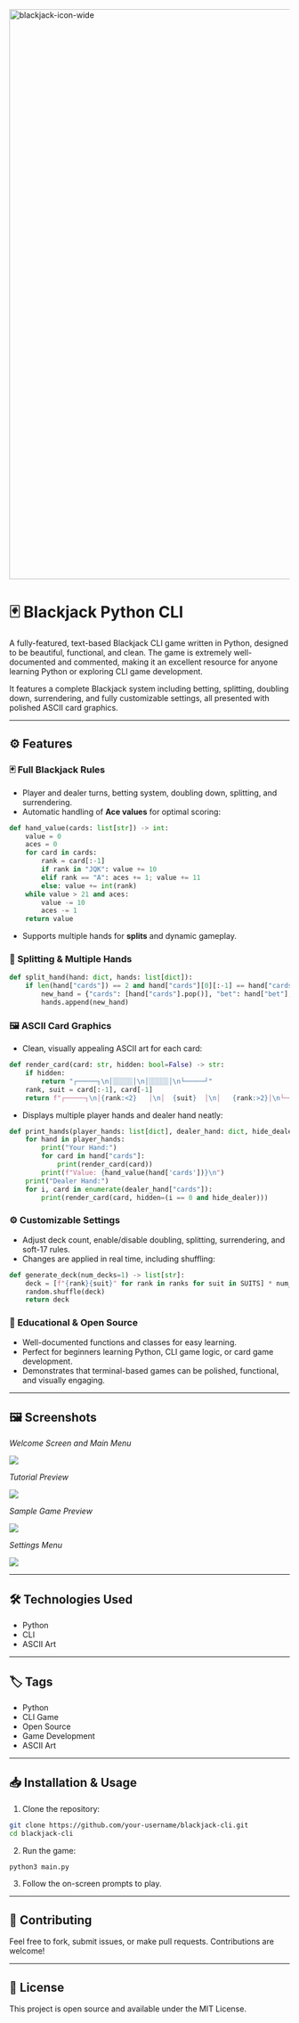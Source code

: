 <img width="1536" height="1024" alt="blackjack-icon-wide" src="https://github.com/user-attachments/assets/5b3f72b2-02f8-41b1-b023-d282a2e1caf8" />

# 🃏 Blackjack Python CLI

A fully-featured, text-based Blackjack CLI game written in Python, designed to be beautiful, functional, and clean. The game is extremely well-documented and commented, making it an excellent resource for anyone learning Python or exploring CLI game development.

It features a complete Blackjack system including betting, splitting, doubling down, surrendering, and fully customizable settings, all presented with polished ASCII card graphics.

---

## ⚙️ Features

### 🃏 Full Blackjack Rules
- Player and dealer turns, betting system, doubling down, splitting, and surrendering.
- Automatic handling of **Ace values** for optimal scoring:
```python
def hand_value(cards: list[str]) -> int:
    value = 0
    aces = 0
    for card in cards:
        rank = card[:-1]
        if rank in "JQK": value += 10
        elif rank == "A": aces += 1; value += 11
        else: value += int(rank)
    while value > 21 and aces:
        value -= 10
        aces -= 1
    return value
````

* Supports multiple hands for **splits** and dynamic gameplay.

### 🔀 Splitting & Multiple Hands

```python
def split_hand(hand: dict, hands: list[dict]):
    if len(hand["cards"]) == 2 and hand["cards"][0][:-1] == hand["cards"][1][:-1]:
        new_hand = {"cards": [hand["cards"].pop()], "bet": hand["bet"], "active": True}
        hands.append(new_hand)
```

### 🖼️ ASCII Card Graphics

* Clean, visually appealing ASCII art for each card:

```python
def render_card(card: str, hidden: bool=False) -> str:
    if hidden:
        return "┌─────┐\n│░░░░░│\n│░░░░░│\n└─────┘"
    rank, suit = card[:-1], card[-1]
    return f"┌─────┐\n│{rank:<2}   │\n│  {suit}  │\n│   {rank:>2}│\n└─────┘"
```

* Displays multiple player hands and dealer hand neatly:

```python
def print_hands(player_hands: list[dict], dealer_hand: dict, hide_dealer=True):
    for hand in player_hands:
        print("Your Hand:")
        for card in hand["cards"]:
            print(render_card(card))
        print(f"Value: {hand_value(hand['cards'])}\n")
    print("Dealer Hand:")
    for i, card in enumerate(dealer_hand["cards"]):
        print(render_card(card, hidden=(i == 0 and hide_dealer)))
```

### ⚙️ Customizable Settings

* Adjust deck count, enable/disable doubling, splitting, surrendering, and soft-17 rules.
* Changes are applied in real time, including shuffling:

```python
def generate_deck(num_decks=1) -> list[str]:
    deck = [f"{rank}{suit}" for rank in ranks for suit in SUITS] * num_decks
    random.shuffle(deck)
    return deck
```

### 🎯 Educational & Open Source

* Well-documented functions and classes for easy learning.
* Perfect for beginners learning Python, CLI game logic, or card game development.
* Demonstrates that terminal-based games can be polished, functional, and visually engaging.

---

## 🖼️ Screenshots

_Welcome Screen and Main Menu_

![](https://ik.imagekit.io/somewhatmay/project-outline-images/blackjack/WindowsTerminal_1kvCUsVfZH.png)

_Tutorial Preview_

![](https://ik.imagekit.io/somewhatmay/project-outline-images/blackjack/WindowsTerminal_W0O0sdPine.png)

_Sample Game Preview_

![](https://ik.imagekit.io/somewhatmay/project-outline-images/blackjack/WindowsTerminal_7ADQ4I64Tj.png)

_Settings Menu_

![](https://ik.imagekit.io/somewhatmay/project-outline-images/blackjack/WindowsTerminal_4nOM2SaG6B.png)

---

## 🛠️ Technologies Used

* Python
* CLI
* ASCII Art

---

## 🏷️ Tags

* Python
* CLI Game
* Open Source
* Game Development
* ASCII Art

---

## 📥 Installation & Usage

1. Clone the repository:

```bash
git clone https://github.com/your-username/blackjack-cli.git
cd blackjack-cli
```

2. Run the game:

```bash
python3 main.py
```

3. Follow the on-screen prompts to play.

---

## 📖 Contributing

Feel free to fork, submit issues, or make pull requests. Contributions are welcome!

---

## 📄 License

This project is open source and available under the MIT License.


